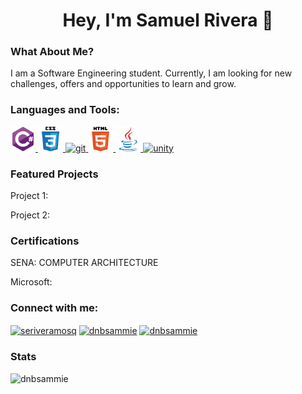 <h1 align="center">Hey, I'm Samuel Rivera 👋</h1>

<h3 align="left">What About Me?</h3>
<p align="left">I am a Software Engineering student. Currently, I am looking for new challenges, offers and opportunities to learn and grow.</p>

<h3 align="left">Languages and Tools:</h3>
<p align="left"> <a href="https://www.w3schools.com/cs/" target="_blank" rel="noreferrer"> <img src="https://raw.githubusercontent.com/devicons/devicon/master/icons/csharp/csharp-original.svg" alt="csharp" width="40" height="40"/> </a> <a href="https://www.w3schools.com/css/" target="_blank" rel="noreferrer"> <img src="https://raw.githubusercontent.com/devicons/devicon/master/icons/css3/css3-original-wordmark.svg" alt="css3" width="40" height="40"/> </a> <a href="https://git-scm.com/" target="_blank" rel="noreferrer"> <img src="https://www.vectorlogo.zone/logos/git-scm/git-scm-icon.svg" alt="git" width="40" height="40"/> </a> <a href="https://www.w3.org/html/" target="_blank" rel="noreferrer"> <img src="https://raw.githubusercontent.com/devicons/devicon/master/icons/html5/html5-original-wordmark.svg" alt="html5" width="40" height="40"/> </a> <a href="https://www.java.com" target="_blank" rel="noreferrer"> <img src="https://raw.githubusercontent.com/devicons/devicon/master/icons/java/java-original.svg" alt="java" width="40" height="40"/> </a> <a href="https://unity.com/" target="_blank" rel="noreferrer"> <img src="https://www.vectorlogo.zone/logos/unity3d/unity3d-icon.svg" alt="unity" width="40" height="40"/> </a> </p>

<h3 align="left">Featured Projects</h3>
<p>Project 1:</p>
<p>Project 2:</p>

<h3 align="left">Certifications</h3>
<p>SENA: COMPUTER ARCHITECTURE</p>
<p>Microsoft: </p>

<h3 align="left">Connect with me:</h3>
<p align="left">
<a href="https://linkedin.com/in/seriveramosq" target="blank"><img align="center" src="https://raw.githubusercontent.com/rahuldkjain/github-profile-readme-generator/master/src/images/icons/Social/linked-in-alt.svg" alt="seriveramosq" height="30" width="40" /></a>
<a href="https://instagram.com/dnbsammie" target="blank"><img align="center" src="https://raw.githubusercontent.com/rahuldkjain/github-profile-readme-generator/master/src/images/icons/Social/instagram.svg" alt="dnbsammie" height="30" width="40" /></a>
<a href="https://www.youtube.com/@dnbsammie" target="blank"><img align="center" src="https://raw.githubusercontent.com/rahuldkjain/github-profile-readme-generator/master/src/images/icons/Social/youtube.svg" alt="dnbsammie" height="30" width="40" /></a>
</p>

<h3 align="left">Stats</h3>
<p><img align="left" src="https://github-readme-stats.vercel.app/api/top-langs?username=dnbsammie&show_icons=true&locale=en&layout=compact" alt="dnbsammie" /></p>